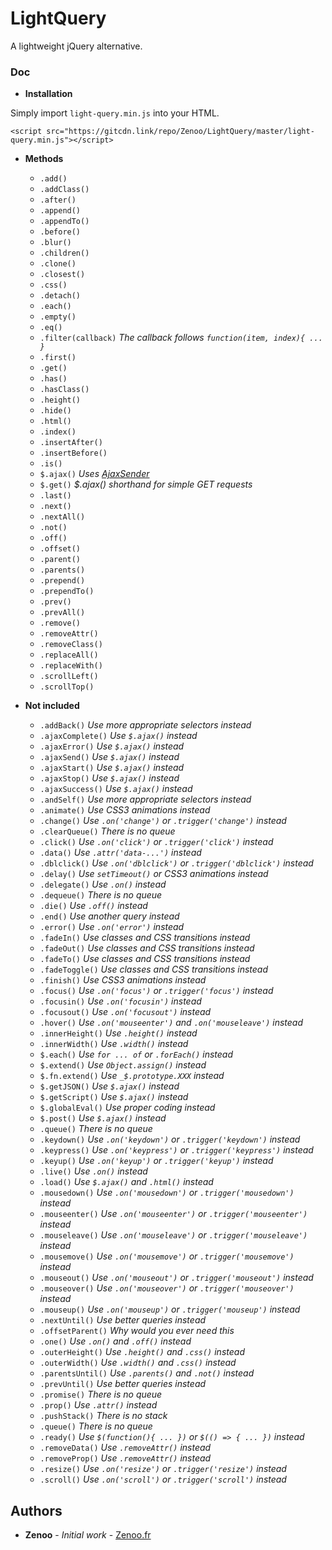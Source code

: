 # LightQuery

A lightweight jQuery alternative.

### Doc

* **Installation**

Simply import `light-query.min.js` into your HTML.
```
<script src="https://gitcdn.link/repo/Zenoo/LightQuery/master/light-query.min.js"></script>	
```

* **Methods**

  * `.add()`
  * `.addClass()`
  * `.after()`
  * `.append()`
  * `.appendTo()`
  * `.before()`
  * `.blur()`
  * `.children()`
  * `.clone()`
  * `.closest()`
  * `.css()`
  * `.detach()`
  * `.each()`
  * `.empty()`
  * `.eq()`
  * `.filter(callback)` *The callback follows `function(item, index){ ... }`*
  * `.first()`
  * `.get()`
  * `.has()`
  * `.hasClass()`
  * `.height()`
  * `.hide()`
  * `.html()`
  * `.index()`
  * `.insertAfter()`
  * `.insertBefore()`
  * `.is()`
  * `$.ajax()` *Uses [AjaxSender](https://github.com/Zenoo/ajax-sender)*
  * `$.get()` *$.ajax() shorthand for simple GET requests*
  * `.last()`
  * `.next()`
  * `.nextAll()`
  * `.not()`
  * `.off()`
  * `.offset()`
  * `.parent()`
  * `.parents()`
  * `.prepend()`
  * `.prependTo()`
  * `.prev()`
  * `.prevAll()`
  * `.remove()`
  * `.removeAttr()`
  * `.removeClass()`
  * `.replaceAll()`
  * `.replaceWith()`
  * `.scrollLeft()`
  * `.scrollTop()`


* **Not included**

  * `.addBack()` *Use more appropriate selectors instead*
  * `.ajaxComplete()` *Use `$.ajax()` instead*
  * `.ajaxError()` *Use `$.ajax()` instead*
  * `.ajaxSend()` *Use `$.ajax()` instead*
  * `.ajaxStart()` *Use `$.ajax()` instead*
  * `.ajaxStop()` *Use `$.ajax()` instead*
  * `.ajaxSuccess()` *Use `$.ajax()` instead*
  * `.andSelf()` *Use more appropriate selectors instead*
  * `.animate()` *Use CSS3 animations instead*
  * `.change()` *Use `.on('change')` or `.trigger('change')` instead*
  * `.clearQueue()` *There is no queue*
  * `.click()` *Use `.on('click')` or `.trigger('click')` instead*
  * `.data()` *Use `.attr('data-...')` instead*
  * `.dblclick()` *Use `.on('dblclick')` or `.trigger('dblclick')` instead*
  * `.delay()` *Use `setTimeout()` or CSS3 animations instead*
  * `.delegate()` *Use `.on()` instead*
  * `.dequeue()` *There is no queue*
  * `.die()` *Use `.off()` instead*
  * `.end()` *Use another query instead*
  * `.error()` *Use `.on('error')` instead*
  * `.fadeIn()` *Use classes and CSS transitions instead*
  * `.fadeOut()` *Use classes and CSS transitions instead*
  * `.fadeTo()` *Use classes and CSS transitions instead*
  * `.fadeToggle()` *Use classes and CSS transitions instead*
  * `.finish()` *Use CSS3 animations instead*
  * `.focus()` *Use `.on('focus')` or `.trigger('focus')` instead*
  * `.focusin()` *Use `.on('focusin')` instead*
  * `.focusout()` *Use `.on('focusout')` instead*
  * `.hover()` *Use `.on('mouseenter')` and `.on('mouseleave')` instead*
  * `.innerHeight()` *Use `.height()` instead*
  * `.innerWidth()` *Use `.width()` instead*
  * `$.each()` *Use `for ... of` or `.forEach()` instead*
  * `$.extend()` *Use `Object.assign()` instead*
  * `$.fn.extend()` *Use `_$.prototype.XXX` instead*
  * `$.getJSON()` *Use `$.ajax()` instead*
  * `$.getScript()` *Use `$.ajax()` instead*
  * `$.globalEval()` *Use proper coding instead*
  * `$.post()` *Use `$.ajax()` instead*
  * `.queue()` *There is no queue*
  * `.keydown()` *Use `.on('keydown')` or `.trigger('keydown')` instead*
  * `.keypress()` *Use `.on('keypress')` or `.trigger('keypress')` instead*
  * `.keyup()` *Use `.on('keyup')` or `.trigger('keyup')` instead*
  * `.live()` *Use `.on()` instead*
  * `.load()` *Use `$.ajax()` and `.html()` instead*
  * `.mousedown()` *Use `.on('mousedown')` or `.trigger('mousedown')` instead*
  * `.mouseenter()` *Use `.on('mouseenter')` or `.trigger('mouseenter')` instead*
  * `.mouseleave()` *Use `.on('mouseleave')` or `.trigger('mouseleave')` instead*
  * `.mousemove()` *Use `.on('mousemove')` or `.trigger('mousemove')` instead*
  * `.mouseout()` *Use `.on('mouseout')` or `.trigger('mouseout')` instead*
  * `.mouseover()` *Use `.on('mouseover')` or `.trigger('mouseover')` instead*
  * `.mouseup()` *Use `.on('mouseup')` or `.trigger('mouseup')` instead*
  * `.nextUntil()` *Use better queries instead*
  * `.offsetParent()` *Why would you ever need this*
  * `.one()` *Use `.on()` and `.off()` instead*
  * `.outerHeight()` *Use `.height()` and `.css()` instead*
  * `.outerWidth()` *Use `.width()` and `.css()` instead*
  * `.parentsUntil()` *Use `.parents()` and `.not()` instead*
  * `.prevUntil()` *Use better queries instead*
  * `.promise()` *There is no queue*
  * `.prop()` *Use `.attr()` instead*
  * `.pushStack()` *There is no stack*
  * `.queue()` *There is no queue*
  * `.ready()` *Use `$(function(){ ... })` or `$(() => { ... })` instead*
  * `.removeData()` *Use `.removeAttr()` instead*
  * `.removeProp()` *Use `.removeAttr()` instead*
  * `.resize()` *Use `.on('resize')` or `.trigger('resize')` instead*
  * `.scroll()` *Use `.on('scroll')` or `.trigger('scroll')` instead*

## Authors

* **Zenoo** - *Initial work* - [Zenoo.fr](https://zenoo.fr)